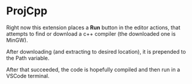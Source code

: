 <h1>ProjCpp</h1>
<p>
Right now this extension places a <b>Run</b> button in the editor actions, that attempts to find or download a c++ compiler (the downloaded one is MinGW). </p>
<p>
After downloading (and extracting to desired location), it is prepended to the Path variable.
</p>
<p>
After that succeeded, the code is hopefully compiled and then run in a VSCode terminal.
</p>